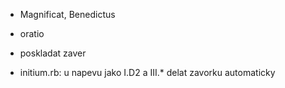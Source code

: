 * Magnificat, Benedictus
* oratio
* poskladat zaver

* initium.rb: u napevu jako I.D2 a III.* delat zavorku automaticky
